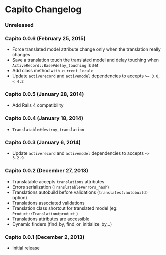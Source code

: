 # Capito Changelog

### Unreleased

### Capito 0.0.6 (February 25, 2015)

* Force translated model attribute change only when the translation really changes
* Save a translation touch the translated model and delay touching when `ActiveRecord::Base#delay_touching` is set
* Add class method `with_current_locale`
* Update `activerecord` and `activemodel` dependencies to accepts `>= 3.0`, `< 4.2`

### Capito 0.0.5 (January 28, 2014)

* Add Rails 4 compatibility

### Capito 0.0.4 (January 18, 2014)

* `Translatable#destroy_translation`

### Capito 0.0.3 (January 6, 2014)

* Update `activerecord` and `activemodel` dependencies to accepts `~> 3.2.9`

### Capito 0.0.2 (December 27, 2013)

* Translatable accepts `translations` attributes
* Errors serialization (`Translatable#errors_hash`)
* Translations autobuild before validations (`translates(:autobuild)` option)
* Translations associated validations
* Translation class shortcut for translated model (eg: `Product::Translation#product` )
* Translations attributes are accessible
* Dynamic finders (find_by, find_or_initialize_by,..)

### Capito 0.0.1 (December 2, 2013)

* Initial release
